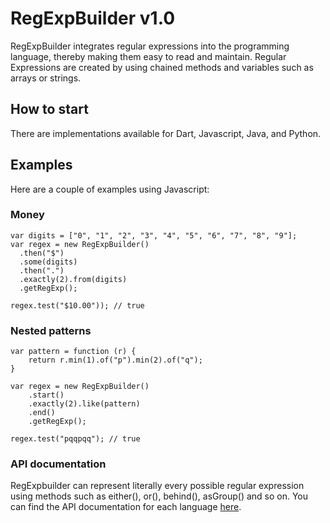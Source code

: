 RegExpBuilder v1.0
=============
RegExpBuilder integrates regular expressions into the programming language, thereby making them easy to read and maintain. Regular Expressions are created by using chained methods and variables such as arrays or strings.

<h2>How to start</h2>
There are implementations available for Dart, Javascript, Java, and Python.

<h2>Examples</h2>
Here are a couple of examples using Javascript:

<h3>Money</h3>

```
var digits = ["0", "1", "2", "3", "4", "5", "6", "7", "8", "9"];
var regex = new RegExpBuilder()
  .then("$")
  .some(digits)
  .then(".")
  .exactly(2).from(digits)
  .getRegExp();
  
regex.test("$10.00")); // true
```

<h3>Nested patterns</h3>

```
var pattern = function (r) {
    return r.min(1).of("p").min(2).of("q");
}

var regex = new RegExpBuilder()
    .start()
    .exactly(2).like(pattern)
    .end()
    .getRegExp();

regex.test("pqqpqq"); // true
```

<h3>API documentation</h3>
RegExpbuilder can represent literally every possible regular expression using methods such as either(), or(), behind(), asGroup() and so on. You can find the API documentation for each language <a href="https://github.com/thebinarysearchtree/RegExpBuilder/wiki">here</a>.
